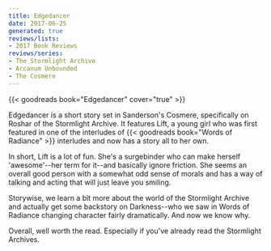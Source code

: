```yaml
---
title: Edgedancer
date: 2017-06-25
generated: true
reviews/lists:
- 2017 Book Reviews
reviews/series:
- The Stormlight Archive
- Arcanum Unbounded
- The Cosmere
---
```

{{< goodreads book="Edgedancer" cover="true" >}}

Edgedancer is a short story set in Sanderson's Cosmere, specifically on Roshar of the Stormlight Archive. It features Lift, a young girl who was first featured in one of the interludes of {{< goodreads book="Words of Radiance" >}} interludes and now has a story all to her own.  

In short, Lift is a lot of fun. She's a surgebinder who can make herself 'awesome'--her term for it--and basically ignore friction. She seems an overall good person with a somewhat odd sense of morals and has a way of talking and acting that will just leave you smiling.  

<!--more-->

Storywise, we learn a bit more about the world of the Stormlight Archive and actually get some backstory on Darkness--who we saw in Words of Radiance changing character fairly dramatically. And now we know why.  

Overall, well worth the read. Especially if you've already read the Stormlight Archives.


